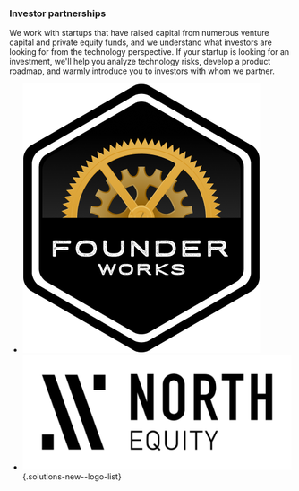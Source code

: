 ### Investor partnerships

We work with startups that have raised capital from numerous venture
capital and private equity funds, and we understand what investors
are looking for from the technology perspective. If your startup
is looking for an investment, we'll help you analyze technology risks,
develop a product roadmap, and warmly introduce you to investors
with whom we partner.

- ![Founder Works](img/logo-founder-works.png)
- ![North Equity](img/logo-north-equity.png)
{.solutions-new--logo-list}
